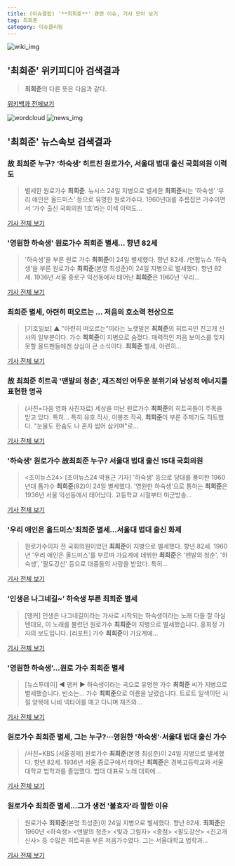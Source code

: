 ```yaml
---
title: (이슈클립) '**최희준**' 관련 이슈, 기사 모아 보기
tag: 최희준
category: 이슈클리핑
---
```

![wiki_img](https://user-images.githubusercontent.com/42597476/44503234-41136a80-a6d0-11e8-9071-6fc6418eafe4.png)
## **'**최희준**'** 위키피디아 검색결과
>**최희준**의 다른 뜻은 다음과 같다.

<a href="https://ko.wikipedia.org/wiki/최희준" target="_blank">위키백과 전체보기</a>

![wordcloud](https://s3.ap-northeast-2.amazonaws.com/lyrics101-wordcloud/2018-08-25-1535152229.png)
![news_img](https://user-images.githubusercontent.com/42597476/44507050-1206f400-a6e4-11e8-8d98-7ffbfebb353f.png)
## **'**최희준**'** 뉴스속보 검색결과
### 故 **최희준** 누구? ‘하숙생’ 히트친 원로가수, 서울대 법대 출신 국회의원 이력도

>별세한 원로가수 **최희준**. 뉴시스 24일 지병으로 별세한 **최희준**씨는 ‘하숙생’ ‘우리 애인은 올드미스’ 등으로 유명한 원로가수다. 1960년대를 주름잡은 가수이면서 ‘가수 출신 국회의원 1호’라는 이색 이력도...

<a href="http://news.kmib.co.kr/article/view.asp?arcid=0012629809&code=61181111&cp=nv" target="_blank">기사 전체 보기</a>

### '영원한 하숙생' 원로가수 **최희준** 별세… 향년 82세

>'하숙생'을 부른 원로 가수 **최희준**이 24일 별세했다. 향년 82세. /연합뉴스 '하숙생'을 부른 원로가수 **최희준**(본명 최성준)이 24일 지병으로 별세했다. 향년 82세. 1936년 서울 종로구 익선동에서 태어난 **최희준**은 1960년 '우리...

<a href="http://www.kyeongin.com/main/view.php?key=20180825010007877" target="_blank">기사 전체 보기</a>

### **최희준** 별세, 아련히 떠오르는 … 저음의 호소력 천상으로

>[기호일보] ▲ "아련히 떠오르는"이라는 노랫말은 **최희준**의 히트곡인 진고개 신사의 일부분이다. 가수 **최희준**이 지병으로 숨졌다. 매력적인 저음 보이스를 잊지 못할 올드팬들에겐 상심이 큰 소식이다. **최희준** 별세, 아련히...

<a href="http://www.kihoilbo.co.kr/?mod=news&act=articleView&idxno=765770" target="_blank">기사 전체 보기</a>

### 故 **최희준** 히트곡 '맨발의 청춘', 재즈적인 어두운 분위기와 남성적 에너지를 표현한 명곡

>(사진=다음 영화 사진자료) 세상을 떠난 원로가수 **최희준**의 히트곡들이 주목을 받고 있다.  특히... 특히 유호 작사, 이봉조 작곡, **최희준**이 부른 주제가도 히트했다. "눈물도 한숨도 나 혼자 씹어 삼키며"로...

<a href="http://www.siminilbo.co.kr/news/articleView.html?idxno=577121" target="_blank">기사 전체 보기</a>

### '하숙생' 원로가수 故**최희준** 누구? 서울대 법대 출신 15대 국회의원

><조이뉴스24> [조이뉴스24 박용근 기자] '하숙생' 등으로 당대를 풍미한 1960년대 톱가수 **최희준**(82)이 24일 별세했다. '영원한 하숙생'으로 통하는 **최희준**은 1936년 서울 익선동에서 태어났다. 고등학교 시절부터 미군방송...

<a href="http://joynews.inews24.com/php/news_view.php?g_menu=700100&g_serial=1120153&rrf=nv" target="_blank">기사 전체 보기</a>

### '우리 애인은 올드미스'**최희준** 별세…서울대 법대 출신 화제

>원로가수이자 전 국회의원이었던 **최희준**이 지병으로 별세했다. 향년 82세. 1960년 '우리 애인은 올드미스'를 부르며 가요계에 데뷔한 **최희준**은 '맨발의 청춘', '하숙생', '팔도강산' 등으로 대중들의 사랑을 받았다. 특히...

<a href="http://www.gyotongn.com/news/articleView.html?idxno=196690" target="_blank">기사 전체 보기</a>

### ‘인생은 나그네길~’ 하숙생 부른 **최희준** 별세

>[앵커] 인생은 나그네길이라는 가사로 시작되는 하숙생이라는 노래 다들 잘 아실 텐데요, 이 노래를 불렀던 원로가수 **최희준**이 지병으로 별세했습니다. 홍희정 기자의 보도입니다. [리포트] 가수 **최희준**이 가요계에...

<a href="http://news.kbs.co.kr/news/view.do?ncd=4029279&ref=A" target="_blank">기사 전체 보기</a>

### '영원한 하숙생'…원로 가수 **최희준** 별세

>[뉴스투데이] ◀ 앵커 ▶ 하숙생이라는 곡으로 유명한 가수 **최희준** 씨가 지병으로 별세했습니다. 빈소는... 가수 **최희준**으로 이름을 날렸습니다. 트로트 일색이던 시절 양복에 나비 넥타이를 매고 다니며 재즈와...

<a href="http://imnews.imbc.com/replay/2018/nwtoday/article/4782210_22669.html" target="_blank">기사 전체 보기</a>

### 원로가수 **최희준** 별세, 그는 누구?···영원한 '하숙생'·서울대 법대 출신 가수

>/사진=KBS [서울경제] 원로가수 **최희준**(본명 최성준)이 24일 지병으로 별세했다. 향년 82세. 1936년 서울 종로구에서 태어난 **최희준**은 경복고등학교와 서울대학교 법학과를 졸업했다. 법대 대표로 노래 대회에...

<a href="http://www.sedaily.com/NewsView/1S3HXHQNRT" target="_blank">기사 전체 보기</a>

### 원로가수 **최희준** 별세…그가 생전 '불효자'라 말한 이유

>원로가수 **최희준**(본명 최성준)이 24일 지병으로 별세했다. 향년 82세. **최희준**은 1960년 <하숙생> <맨발의 청춘> <빛과 그림자> <종점> <팔도강산> <진고개 신사> 등 수많은 히트곡을 부른 저음가수였다. 그는 서울대학교 법학과...

<a href="http://news20.busan.com/controller/newsController.jsp?newsId=20180825000008" target="_blank">기사 전체 보기</a>


